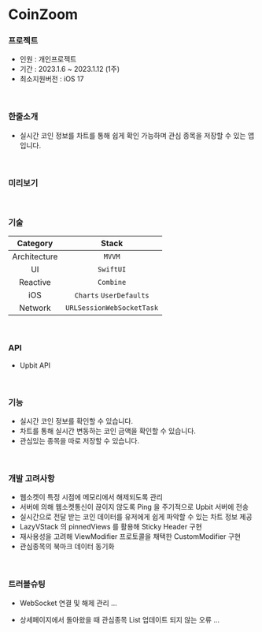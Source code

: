 # CoinZoom

### 프로젝트
 - 인원 : 개인프로젝트 <br>
 - 기간 : 2023.1.6 ~ 2023.1.12 (1주) <br>
 - 최소지원버전 : iOS 17 <br>
 
<br>

### 한줄소개
 - 실시간 코인 정보를 차트를 통해 쉽게 확인 가능하며 관심 종목을 저장할 수 있는 앱 입니다.

<br>

### 미리보기


<br>

### 기술
| Category | Stack |
|:----:|:-----:|
| Architecture | `MVVM` |
|  UI  | `SwiftUI` |
| Reactive | `Combine` |
| iOS | `Charts` `UserDefaults` |
|  Network  | `URLSessionWebSocketTask` |

<br>

### API
- Upbit API

<br>

### 기능
- 실시간 코인 정보를 확인할 수 있습니다.
- 차트를 통해 실시간 변동하는 코인 금액을 확인할 수 있습니다.
- 관심있는 종목을 따로 저장할 수 있습니다.

<br>

### 개발 고려사항
- 웹소켓이 특정 시점에 메모리에서 해제되도록 관리
- 서버에 의해 웹소켓통신이 끊이지 않도록 Ping 을 주기적으로 Upbit 서버에 전송
- 실시간으로 전달 받는 코인 데이터를 유저에게 쉽게 파악할 수 있는 차트 정보 제공
- LazyVStack 의 pinnedViews 를 활용해 Sticky Header 구현
- 재사용성을 고려해 ViewModifier 프로토콜을 채택한 CustomModifier 구현 
- 관심종목의 북마크 데이터 동기화

<br>

### 트러블슈팅
- WebSocket 연결 및 해제 관리
  ...
  
- 상세페이지에서 돌아왔을 때 관심종목 List 업데이트 되지 않는 오류
  ...

